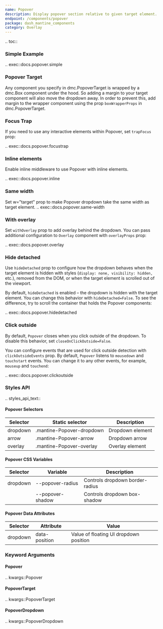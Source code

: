 ```yaml
---
name: Popover
description: Display popover section relative to given target element.
endpoint: /components/popover
package: dash_mantine_components
category: Overlay
---
```


.. toc::

### Simple Example

.. exec::docs.popover.simple

### Popover Target

Any component you specify in dmc.PopoverTarget is wrapped by a dmc.Box component under the hood. So adding a margin
to your target component will also move the dropdown away. In order to prevent this, add margin to the wrapper component
using the prop `boxWrapperProps` in dmc.PopoverTarget.

### Focus Trap

If you need to use any interactive elements within Popover, set `trapFocus` prop:

.. exec::docs.popover.focustrap

### Inline elements

Enable inline middleware to use Popover with inline elements.

.. exec::docs.popover.inline


### Same width

Set w="target" prop to make Popover dropdown take the same width as target element.
.. exec::docs.popover.same-width

### With overlay
Set `withOverlay` prop to add overlay behind the dropdown. You can pass additional configuration to `Overlay` component with `overlayProps` prop:

.. exec::docs.popover.overlay

### Hide detached

Use `hideDetached` prop to configure how the dropdown behaves when the target element is hidden with styles 
(`display: none, visibility: hidden,` etc.), removed from the DOM, or when the target element is scrolled out of the viewport.

By default, `hideDetached` is enabled – the dropdown is hidden with the target element. You can change this behavior
with `hideDetached=False`. To see the difference, try to scroll the container that holds the Popover components:


.. exec::docs.popover.hidedetached

### Click outside
By default, `Popover` closes when you click outside of the dropdown. To disable this behavior, set `closeOnClickOutside=False`.

You can configure events that are used for click outside detection with `clickOutsideEvents` prop. By default, `Popover`
listens to `mousedown` and `touchstart` events. You can change it to any other events, for example, `mouseup` and `touchend`:


.. exec::docs.popover.clickoutside

### Styles API

.. styles_api_text::

#### Popover Selectors

| Selector  | Static selector             | Description          |
|-----------|------------------------------|----------------------|
| dropdown  | .mantine-Popover-dropdown    | Dropdown element     |
| arrow     | .mantine-Popover-arrow       | Dropdown arrow       |
| overlay   | .mantine-Popover-overlay     | Overlay element      |


#### Popover CSS Variables

| Selector  | Variable           | Description                    |
|-----------|--------------------|--------------------------------|
| dropdown  | --popover-radius   | Controls dropdown border-radius |
|           | --popover-shadow   | Controls dropdown box-shadow    |


#### Popover Data Attributes

| Selector  | Attribute       | Value                             |
|-----------|-----------------|-----------------------------------|
| dropdown  | data-position   | Value of floating UI dropdown position |


### Keyword Arguments

#### Popover

.. kwargs::Popover

#### PopoverTarget

.. kwargs::PopoverTarget

#### PopoverDropdown

.. kwargs::PopoverDropdown
